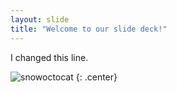 ```yaml
---
layout: slide
title: "Welcome to our slide deck!"
---
```


I changed this line.

![snowoctocat](https://octodex.github.com/images/snowoctocat.png)
{: .center}
